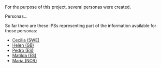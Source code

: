For the purpose of this project, several personas were created.

Personas...


So far there are these IPSs representing part of the information available for those personas:
* [Cecilia (SWE)](Composition-gravitate-Cecilia.html)
* [Helen (GB)](Composition-gravitate-Cecilia.html)
* [Pedro (ES)](Composition-gravitate-Pedro.html)
* [Matilda (ES)](Composition-gravitate-Matilda.html)
* [Maria (NOR)](Composition-gravitate-Cecilia.html)